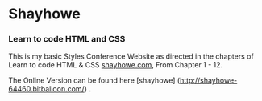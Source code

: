 # Shayhowe

### Learn to code HTML and CSS

This is my basic Styles Conference Website as directed in the chapters
of Learn to code HTML & CSS [shayhowe.com](http://learn.shayhowe.com/), From Chapter 1 - 12.

The Online Version can be found here [shayhowe]  (http://shayhowe-64460.bitballoon.com/) .